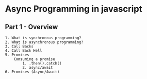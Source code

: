 # Async Programming in javascript

## Part 1 - Overview

    1. What is synchronous programming?
    2. What is asynchronous programming?
    3. Call Backs
    4. Call Back Hell
    5. Promises
        Consuming a promise
            1. .then().catch()
            2. async/await
    6. Promises (Async/Await)
